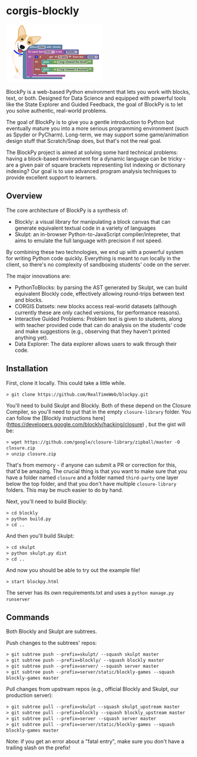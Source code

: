 corgis-blockly
==============

![CORGIS BlockPy](/images/blockly-corgi-logo.png?raw=true "CORGIS BlockPy")

BlockPy is a web-based Python environment that lets you work with blocks, text, or both. Designed for Data Science and equipped with powerful tools like the State Explorer and Guided Feedback, the goal of BlockPy is to let you solve authentic, real-world problems.

The goal of BlockPy is to give you a gentle introduction to Python but eventually mature you into a more serious programming environment (such as Spyder or PyCharm). Long-term, we may support some game/animation design stuff that Scratch/Snap does, but that's not the real goal.

The BlockPy project is aimed at solving some hard technical problems: having a block-based environment for a dynamic language can be tricky - are a given pair of square brackets representing list indexing or dictionary indexing? Our goal is to use advanced program analysis techniques to provide excellent support to learners.

Overview
--------

The core architecture of BlockPy is a synthesis of:

* Blockly: a visual library for manipulating a block canvas that can generate equivalent textual code in a variety of languages
* Skulpt: an in-browser Python-to-JavaScript compiler/intepreter, that aims to emulate the full language with precision if not speed.

By combining these two technologies, we end up with a powerful system for writing Python code quickly. Everything is meant to run locally in the client, so there's no complexity of sandboxing students' code on the server.

The major innovations are:

* PythonToBlocks: by parsing the AST generated by Skulpt, we can build equivalent Blockly code, effectively allowing round-trips between text and blocks.
* CORGIS Datsets: new blocks access real-world datasets (although currently these are only cached versions, for performance reasons).
* Interactive Guided Problems: Problem text is given to students, along with teacher provided code that can do analysis on the students' code and make suggestions (e.g., observing that they haven't printed anything yet).
* Data Explorer: The data explorer allows users to walk through their code.

Installation
------------

First, clone it locally. This could take a little while.

    > git clone https://github.com/RealTimeWeb/blockpy.git
    

You'll need to build Skulpt and Blockly. Both of these depend on the Closure Compiler, so you'll need to put that in the empty `closure-library` folder. You can follow the [Blockly instructions here] (https://developers.google.com/blockly/hacking/closure) , but the gist will be:

    > wget https://github.com/google/closure-library/zipball/master -O closure.zip
    > unzip closure.zip
    
That's from memory - if anyone can submit a PR or correction for this, that'd be amazing. The crucial thing is that you want to make sure that you have a folder named `closure` and a folder named `third-party` one layer below the top folder, and that you don't have multiple `closure-library` folders. This may be much easier to do by hand.

Next, you'll need to build Blockly:

    > cd blockly
    > python build.py
    > cd ..

And then you'll build Skulpt:

    > cd skulpt
    > python skulpt.py dist
    > cd ..
    
And now you should be able to try out the example file!

    > start blockpy.html
    
The server has its own requirements.txt and uses a `python manage.py runserver`
   

Commands
--------

Both Blockly and Skulpt are subtrees.

Push changes to the subtrees' repos: 

    > git subtree push --prefix=skulpt/ --squash skulpt master
    > git subtree push --prefix=blockly/ --squash blockly master
    > git subtree push --prefix=server/ --squash server master
    > git subtree push --prefix=server/static/blockly-games --squash blockly-games master
    
Pull changes from upstream repos (e.g., official Blockly and Skulpt, our production server):

    > git subtree pull --prefix=skulpt --squash skulpt_upstream master
    > git subtree pull --prefix=blockly --squash blockly_upstream master
    > git subtree pull --prefix=server --squash server master
    > git subtree pull --prefix=server/static/blockly-games --squash blockly-games master
    
Note: if you get an error about a "fatal entry", make sure you don't have a trailing slash on the prefix!

        
